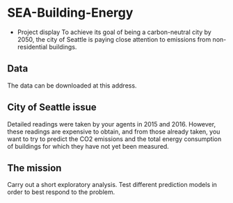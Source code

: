 # SEA-Building-Energy
- Project display
To achieve its goal of being a carbon-neutral city by 2050, the city of Seattle is paying close attention to emissions from non-residential buildings.

## Data

The data can be downloaded at this address.

## City of Seattle issue

Detailed readings were taken by your agents in 2015 and 2016. However, these readings are expensive to obtain, and from those already taken, you want to try to predict the CO2 emissions and the total energy consumption of buildings for which they have not yet been measured.

## The mission

Carry out a short exploratory analysis.
Test different prediction models in order to best respond to the problem.

